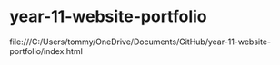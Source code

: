 # year-11-website-portfolio 

file:///C:/Users/tommy/OneDrive/Documents/GitHub/year-11-website-portfolio/index.html 
